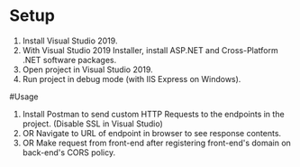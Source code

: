 # Setup

1) Install Visual Studio 2019.
2) With Visual Studio 2019 Installer, install ASP.NET and Cross-Platform .NET software packages.
3) Open project in Visual Studio 2019.
4) Run project in debug mode (with IIS Express on Windows).

#Usage
1) Install Postman to send custom HTTP Requests to the endpoints in the project. (Disable SSL in Visual Studio)
2) OR Navigate to URL of endpoint in browser to see response contents.
3) OR Make request from front-end after registering front-end's domain on back-end's CORS policy.